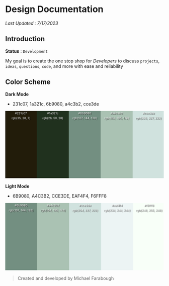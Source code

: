 # Design Documentation

_Last Updated : 7/17/2023_

## Introduction

**Status** : `Development`

My goal is to create the one stop shop for _Developers_ to discuss `projects`, `ideas`, `questions`, `code`, and more with ease and reliability

## Color Scheme

**Dark Mode**

- 231c07, 1a321c, 6b9080, a4c3b2, cce3de

![darkGreen](src/themeColors/darkGreen.jpg)

**Light Mode**

- 6B9080, A4C3B2, CCE3DE, EAF4F4, F6FFF8

![lightGreen](src/themeColors/ivyGreen.jpg)

> Created and developed by Michael Farabough

